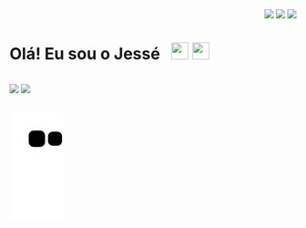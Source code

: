 <div align="right" style='padding-left:20px'>
  <a href="bit.ly/3aheV12" target="_blank"><img src="https://img.shields.io/badge/YouTube-FF0000?style=flat&logo=youtube&logoColor=white" target="_blank"></a>
  <a href="bit.ly/3daIy7d" target="_blank"><img src="https://img.shields.io/badge/-Instagram-%23E4405F?style=flat&logo=instagram&logoColor=white" target="_blank"></a>
  <a href="bit.ly/30St0mV" target="_blank"><img src="https://img.shields.io/badge/-LinkedIn-%230077B5?style=flat&logo=linkedin&logoColor=white" target="_blank"></a> 
</div>


<h1> 
  Olá! Eu sou o Jessé &nbsp; 
  <img height="30" width="30" src="https://cdn.jsdelivr.net/gh/devicons/devicon/icons/python/python-plain.svg" />
  <img height="30" width="30" src="https://cdn.jsdelivr.net/gh/devicons/devicon/icons/c/c-plain.svg" />
</h1>

<br>

<div>
  <img height="150em" src="https://github-readme-stats.vercel.app/api?username=JHDsBR&show_icons=true&theme=dark&include_all_commits=true&count_private=true"/>
  <img height="150em" src="https://github-readme-stats.vercel.app/api/top-langs/?username=JHDsBR&layout=compact&langs_count=16&theme=dark"/>
</div>


##

![Snake animation](https://github.com/JHDsBR/JHDsBR/blob/output/github-contribution-grid-snake.svg)

